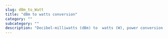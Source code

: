```yaml
---
slug: dBm_to_Watt
title: "dBm to watts conversion"
category: ""
subcategory: ""
description: "Decibel-milliwatts (dBm) to  watts (W), power conversion calculator and how to convert."
---
```


